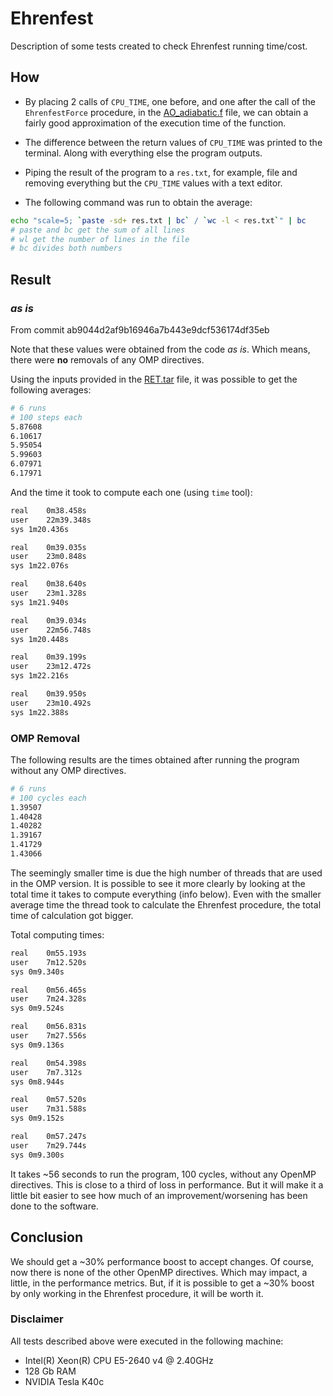 # Ehrenfest

Description of some tests created to check Ehrenfest running time/cost.


## How

- By placing 2 calls of `CPU_TIME`, one before, and one after the call of the `EhrenfestForce` procedure, in the [AO_adiabatic.f](../../dynemol/AO_adiabatic.f) file, we can obtain a fairly good approximation of the execution time of the function.

- The difference between the return values of `CPU_TIME` was printed to the terminal. Along with everything else the program outputs.

- Piping the result of the program to a `res.txt`, for example, file and removing everything but the `CPU_TIME` values with a text editor.

- The following command was run to obtain the average:

```bash
echo "scale=5; `paste -sd+ res.txt | bc` / `wc -l < res.txt`" | bc
# paste and bc get the sum of all lines
# wl get the number of lines in the file
# bc divides both numbers
```

## Result

### _as is_

From commit ab9044d2af9b16946a7b443e9dcf536174df35eb

Note that these values were obtained from the code _as is_. Which means, there were **no** removals of any OMP directives.

Using the inputs provided in the [RET.tar](../dynemol/input/RET.tar) file, it was possible to get the following averages:
```bash
# 6 runs
# 100 steps each
5.87608
6.10617
5.95054
5.99603
6.07971
6.17971
```

And the time it took to compute each one (using `time` tool):
```bash
real	0m38.458s
user	22m39.348s
sys	1m20.436s

real	0m39.035s
user	23m0.848s
sys	1m22.076s

real	0m38.640s
user	23m1.328s
sys	1m21.940s

real	0m39.034s
user	22m56.748s
sys	1m20.448s

real	0m39.199s
user	23m12.472s
sys	1m22.216s

real	0m39.950s
user	23m10.492s
sys	1m22.388s

```


### OMP Removal

The following results are the times obtained after running the program without any OMP directives.

```bash
# 6 runs
# 100 cycles each
1.39507
1.40428
1.40282
1.39167
1.41729
1.43066
```
The seemingly smaller time is due the high number of threads that are used in the OMP version. It is possible to see it more clearly by looking at the total time it takes to compute everything (info below). Even with the smaller average time the thread took to calculate the Ehrenfest procedure, the total time of calculation got bigger.

Total computing times:
```bash
real	0m55.193s
user	7m12.520s
sys	0m9.340s

real	0m56.465s
user	7m24.328s
sys	0m9.524s

real	0m56.831s
user	7m27.556s
sys	0m9.136s

real	0m54.398s
user	7m7.312s
sys	0m8.944s

real	0m57.520s
user	7m31.588s
sys	0m9.152s

real	0m57.247s
user	7m29.744s
sys	0m9.300s
```
It takes ~56 seconds to run the program, 100 cycles, without any OpenMP directives. This is close to a third of loss in performance. But it will make it a little bit easier to see how much of an improvement/worsening has been done to the software.


## Conclusion

We should get a ~30% performance boost to accept changes. Of course, now there is none of the other OpenMP directives. Which may impact, a little, in the performance metrics. But, if it is possible to get a ~30% boost by only working in the Ehrenfest procedure, it will be worth it.


### Disclaimer

All tests described above were executed in the following machine:
- Intel(R) Xeon(R) CPU E5-2640 v4 @ 2.40GHz
- 128 Gb RAM
- NVIDIA Tesla K40c
